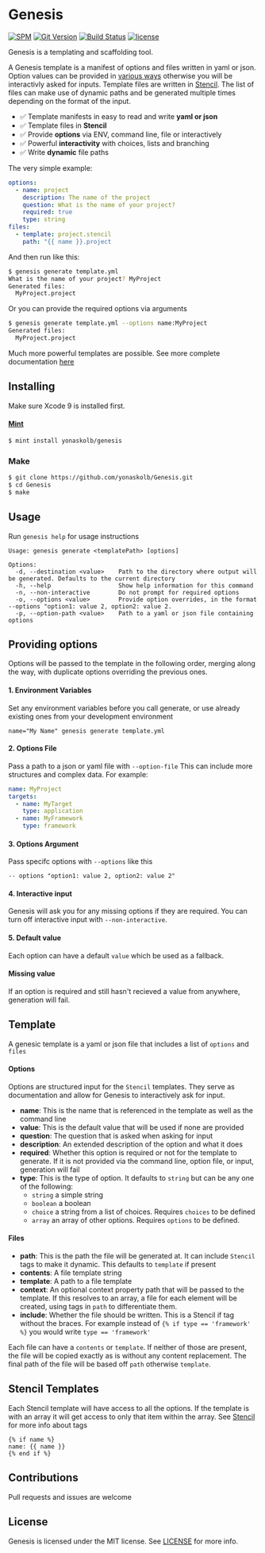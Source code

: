# Genesis

[![SPM](https://img.shields.io/badge/spm-compatible-brightgreen.svg?style=flat)](https://swift.org/package-manager)
[![Git Version](https://img.shields.io/github/release/yonaskolb/Genesis.svg)](https://github.com/yonaskolb/Genesis/releases)
[![Build Status](https://img.shields.io/circleci/project/github/yonaskolb/Genesis.svg?style=flat)](https://circleci.com/gh/yonaskolb/Genesis)
[![license](https://img.shields.io/github/license/mashape/apistatus.svg)](https://github.com/yonaskolb/Genesis/blob/master/LICENSE)

Genesis is a templating and scaffolding tool.

A Genesis template is a manifest of options and files written in yaml or json. Option values can be provided in [various ways](#providing-options) otherwise you will be interactivly asked for inputs. Template files are written in [Stencil](https://github.com/kylef/Stencil). The list of files can make use of dynamic paths and be generated multiple times depending on the format of the input.

- ✅ Template manifests in easy to read and write **yaml or json**
- ✅ Template files in **Stencil**
- ✅ Provide **options** via ENV, command line, file or interactively
- ✅ Powerful **interactivity** with choices, lists and branching
- ✅ Write **dynamic** file paths

The very simple example:

```yaml
options:
  - name: project
    description: The name of the project
    question: What is the name of your project?
    required: true
    type: string
files:
  - template: project.stencil
    path: "{{ name }}.project
```

And then run like this:

```sh
$ genesis generate template.yml
What is the name of your project? MyProject
Generated files:
  MyProject.project
```

Or you can provide the required options via arguments

```sh
$ genesis generate template.yml --options name:MyProject
Generated files:
  MyProject.project
```

Much more powerful templates are possible. See more complete documentation [here](#templates)

## Installing
Make sure Xcode 9 is installed first.

#### [Mint](https://github.com/yonaskolb/mint)
```sh
$ mint install yonaskolb/genesis
```

### Make

```sh
$ git clone https://github.com/yonaskolb/Genesis.git
$ cd Genesis
$ make
```

## Usage

Run `genesis help` for usage instructions

```
Usage: genesis generate <templatePath> [options]

Options:
  -d, --destination <value>    Path to the directory where output will be generated. Defaults to the current directory
  -h, --help                   Show help information for this command
  -n, --non-interactive        Do not prompt for required options
  -o, --options <value>        Provide option overrides, in the format --options "option1: value 2, option2: value 2.
  -p, --option-path <value>    Path to a yaml or json file containing options
```

## Providing options
Options will be passed to the template in the following order, merging along the way, with duplicate options overriding the previous ones.

#### 1. Environment Variables
Set any environment variables before you call generate, or use already existing ones from your development environment

```
name="My Name" genesis generate template.yml
```

#### 2. Options File
Pass a path to a json or yaml file with `--option-file`
This can include more structures and complex data. For example:

```yaml
name: MyProject
targets:
  - name: MyTarget
    type: application
  - name: MyFramework
    type: framework  
```

#### 3. Options Argument
Pass specifc options with `--options` like this

```
-- options "option1: value 2, option2: value 2"
```

#### 4. Interactive input
Genesis will ask you for any missing options if they are required. You can turn off interactive input with `--non-interactive`.

#### 5. Default value
Each option can have a default `value` which be used as a fallback. 

#### Missing value
If an option is required and still hasn't recieved a value from anywhere, generation will fail.

## Template
A genesic template is a yaml or json file that includes a list of `options` and `files`

#### Options
Options are structured input for the `Stencil` templates. They serve as documentation and allow for Genesis to interactively ask for input.

- **name**: This is the name that is referenced in the template as well as the command line
- **value**: This is the default value that will be used if none are provided
- **question**: The question that is asked when asking for input
- **description**: An extended description of the option and what it does
- **required**: Whether this option is required or not for the template to generate. If it is not provided via the command line, option file, or input, generation will fail
- **type**: This is the type of option. It defaults to `string` but can be any one of the following:
	- `string` a simple string
	- `boolean` a boolean
	- `choice` a string from a list of choices. Requires `choices` to be defined
	- `array` an array of other options. Requires `options` to be defined.
 
#### Files

- **path**: This is the path the file will be generated at. It can include `Stencil` tags to make it dynamic. This defaults to `template` if present
- **contents**: A file template string
- **template**: A path to a file template
- **context**: An optional context property path that will be passed to the template. If this resolves to an array, a file for each element will be created, using tags in `path` to differentiate them.
- **include**: Whether the file should be written. This is a Stencil if tag without the braces. For example instead of `{% if type == 'framework' %}` you would write `type == 'framework'`

Each file can have a `contents` or `template`. If neither of those are present, the file will be copied exactly as is without any content replacement.
The final path of the file will be based off `path` otherwise `template`.

## Stencil Templates
Each Stencil template will have access to all the options. If the template is with an array it will get access to only that item within the array. See [Stencil](https://github.com/kylef/Stencil) for more info about tags

```
{% if name %}
name: {{ name }}
{% end if %}
```


## Contributions
Pull requests and issues are welcome

## License

Genesis is licensed under the MIT license. See [LICENSE](LICENSE) for more info.
